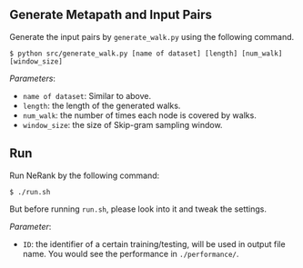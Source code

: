 ## Generate Metapath and Input Pairs
Generate the input pairs by `generate_walk.py` using the following command.
```
$ python src/generate_walk.py [name of dataset] [length] [num_walk] [window_size]
```

_Parameters_:
* `name of dataset`: Similar to above.
* `length`: the length of the generated walks.
* `num_walk`: the number of times each node is covered by walks.
* `window_size`: the size of Skip-gram sampling window.


## Run
Run NeRank by the following command:
```
$ ./run.sh 
```
But before running `run.sh`, please look into it and tweak the settings.

_Parameter_:
* `ID`: the identifier of a certain training/testing, will be used in output file name.
You would see the performance in `./performance/`.
